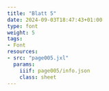 ```yaml
---
title: "Blatt 5"
date: 2024-09-03T18:47:43+01:00
type: font
weight: 5
tags:
- Font
resources:
- src: "page005.jxl"
  params:
    iiif: page005/info.json
    class: sheet
---
```

